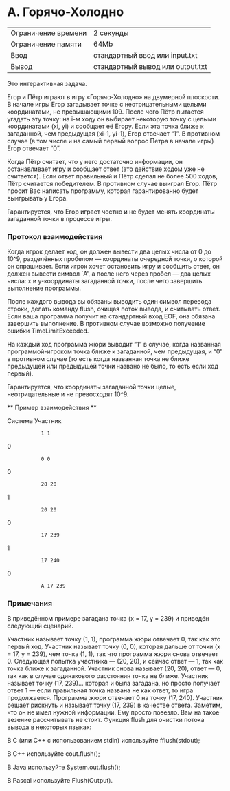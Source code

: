 # A. Горячо-Холодно

|                     |                                  |
| ------------------- | -------------------------------- |
| Ограничение времени | 2 секунды                        |
| Ограничение памяти  | 64Mb                             |
| Ввод                | стандартный ввод или input.txt   |
| Вывод               | стандартный вывод или output.txt |

Это интерактивная задача.

Егор и Пётр играют в игру «Горячо-Холодно» на двумерной плоскости. В начале игры Егор загадывает точке с неотрицательными целыми координатами, не превышающими 109. После чего Пётр пытается угадать эту точку: на i-м ходу он выбирает некоторую точку с целыми координатами (xi, yi) и сообщает её Егору. Если эта точка ближе к загаданной, чем предыдущая (xi-1, yi-1), Егор отвечает “1”. В противном случае (в том числе и на самый первый вопрос Петра в начале игры) Егор отвечает “0”.

Когда Пётр считает, что у него достаточно информации, он останавливает игру и сообщает ответ (это действие ходом уже не считается). Если ответ правильный и Пётр сделал не более 500 ходов, Пётр считается победителем. В противном случае выиграл Егор. Пётр просит Вас написать программу, которая гарантированно будет выигрывать у Егора.

Гарантируется, что Егор играет честно и не будет менять координаты загаданной точки в процессе игры.

### Протокол взаимодействия

Когда игрок делает ход, он должен вывести два целых числа от 0 до 10^9, разделённых пробелом — координаты очередной точки, о которой он спрашивает. Если игрок хочет остановить игру и сообщить ответ, он должен вывести символ `A', а после него через пробел — два целых числа: x и y-координаты загаданной точки, после чего завершить выполнение программы.

После каждого вывода вы обязаны выводить один символ перевода строки, делать команду flush, очищая поток вывода, и считывать ответ. Если ваша программа получит на стандартный вход EOF, она обязана завершить выполнение. В противном случае возможно получение ошибки TimeLimitExceeded.

На каждый ход программа жюри выводит “1” в случае, когда названная программой-игроком точка ближе к загаданной, чем предыдущая, и “0” в противном случае (то есть когда названная точка не ближе предыдущей или предыдущей точки названо не было, то есть если ход первый).

Гарантируется, что координаты загаданной точки целые, неотрицательные и не превосходят 10^9.

** Пример взаимодействия **

Система Участник

               1 1

0

               0 0

0

               20 20

1

               20 20

0

               17 239

1

               17 240

0

               A 17 239

### Примечания
В приведённом примере загадана точка (x = 17, y = 239) и приведён следующий сценарий.

Участник называет точку (1, 1), программа жюри отвечает 0, так как это первый ход.
Участник называет точку (0, 0), которая дальше от точки (x = 17, y = 239), чем точка (1, 1), так что программа жюри снова отвечает 0.
Следующая попытка участника — (20, 20), и сейчас ответ — 1, так как точка ближе к загаданной.
Участник снова называет (20, 20), ответ — 0, так как в случае одинакового расстояния точка не ближе.
Участник называет точку (17, 239)... которая и была загадана, но просто получает ответ 1 — если правильная точка названа не как ответ, то игра продолжается.
Программа жюри отвечает 0 на точку (17, 240).
Участник решает рискнуть и называет точку (17, 239) в качестве ответа. Заметим, что он не имел нужной информации. Ему просто повезло. Вам на такое везение рассчитывать не стоит.
Функция flush для очистки потока вывода в некоторых языках:

В C (или C++ с использованием stdin) используйте fflush(stdout);

В C++ используйте cout.flush();

В Java используйте System.out.flush();

В Pascal используйте Flush(Output).